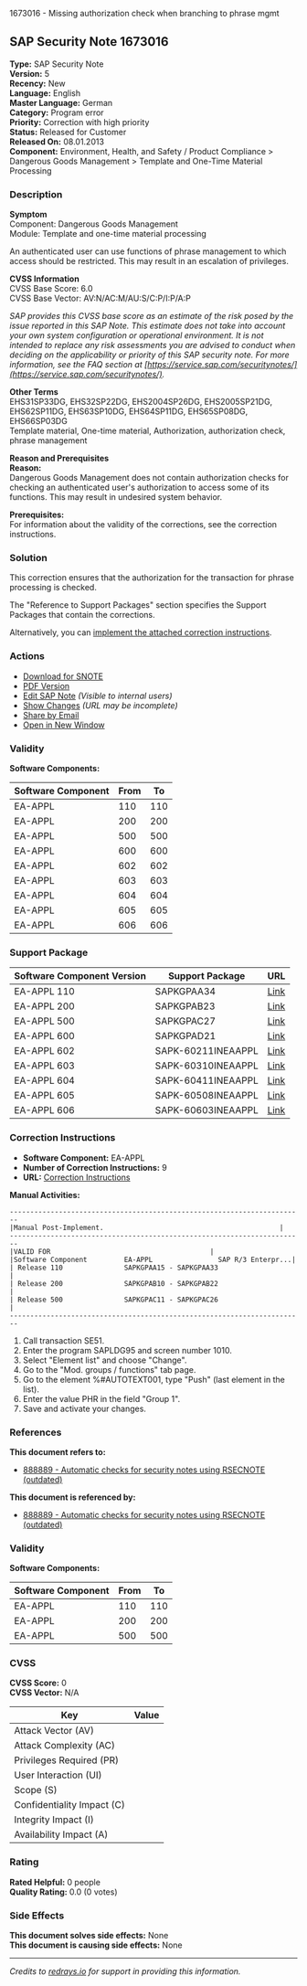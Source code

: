 1673016 - Missing authorization check when branching to phrase mgmt

## SAP Security Note 1673016

**Type:** SAP Security Note  
**Version:** 5  
**Recency:** New  
**Language:** English  
**Master Language:** German  
**Category:** Program error  
**Priority:** Correction with high priority  
**Status:** Released for Customer  
**Released On:** 08.01.2013  
**Component:** Environment, Health, and Safety / Product Compliance > Dangerous Goods Management > Template and One-Time Material Processing

### Description

**Symptom**  
Component: Dangerous Goods Management  
Module: Template and one-time material processing  

An authenticated user can use functions of phrase management to which access should be restricted. This may result in an escalation of privileges.

**CVSS Information**  
CVSS Base Score: 6.0  
CVSS Base Vector: AV:N/AC:M/AU:S/C:P/I:P/A:P  

_SAP provides this CVSS base score as an estimate of the risk posed by the issue reported in this SAP Note. This estimate does not take into account your own system configuration or operational environment. It is not intended to replace any risk assessments you are advised to conduct when deciding on the applicability or priority of this SAP security note. For more information, see the FAQ section at [https://service.sap.com/securitynotes/](https://service.sap.com/securitynotes/)._

**Other Terms**  
EHS31SP33DG, EHS32SP22DG, EHS2004SP26DG, EHS2005SP21DG, EHS62SP11DG, EHS63SP10DG, EHS64SP11DG, EHS65SP08DG, EHS66SP03DG  
Template material, One-time material, Authorization, authorization check, phrase management

**Reason and Prerequisites**  
**Reason:**  
Dangerous Goods Management does not contain authorization checks for checking an authenticated user's authorization to access some of its functions. This may result in undesired system behavior.

**Prerequisites:**  
For information about the validity of the corrections, see the correction instructions.

### Solution

This correction ensures that the authorization for the transaction for phrase processing is checked.

The "Reference to Support Packages" section specifies the Support Packages that contain the corrections.

Alternatively, you can [implement the attached correction instructions](https://me.sap.com/corrins/0001673016/229).

### Actions

- [Download for SNOTE](https://notesdownloads.sap.com/note/0040000009933632017)
- [PDF Version](https://userapps.support.sap.com/sap/support/sfm/notes/print/0001673016?language=en-US&token=E5D69F483DCD0F7BEF38AA66730A1F47)
- [Edit SAP Note](https://me.sap.com/sap/support/notes/edit/0001673016) *(Visible to internal users)*
- [Show Changes](https://me.sap.com/sap/support/notes/compare/0001673016) *(URL may be incomplete)*
- [Share by Email](https://me.sap.com/notes/0001673016/share)
- [Open in New Window](https://me.sap.com/notes/0001673016/open)

### Validity

**Software Components:**

| Software Component | From | To   |
|--------------------|------|------|
| EA-APPL            | 110  | 110  |
| EA-APPL            | 200  | 200  |
| EA-APPL            | 500  | 500  |
| EA-APPL            | 600  | 600  |
| EA-APPL            | 602  | 602  |
| EA-APPL            | 603  | 603  |
| EA-APPL            | 604  | 604  |
| EA-APPL            | 605  | 605  |
| EA-APPL            | 606  | 606  |

### Support Package

| Software Component Version | Support Package         | URL                                             |
|----------------------------|-------------------------|-------------------------------------------------|
| EA-APPL 110                | SAPKGPAA34              | [Link](https://me.sap.com/supportpackage/SAPKGPAA34) |
| EA-APPL 200                | SAPKGPAB23              | [Link](https://me.sap.com/supportpackage/SAPKGPAB23) |
| EA-APPL 500                | SAPKGPAC27              | [Link](https://me.sap.com/supportpackage/SAPKGPAC27) |
| EA-APPL 600                | SAPKGPAD21              | [Link](https://me.sap.com/supportpackage/SAPKGPAD21) |
| EA-APPL 602                | SAPK-60211INEAAPPL      | [Link](https://me.sap.com/supportpackage/SAPK-60211INEAAPPL) |
| EA-APPL 603                | SAPK-60310INEAAPPL      | [Link](https://me.sap.com/supportpackage/SAPK-60310INEAAPPL) |
| EA-APPL 604                | SAPK-60411INEAAPPL      | [Link](https://me.sap.com/supportpackage/SAPK-60411INEAAPPL) |
| EA-APPL 605                | SAPK-60508INEAAPPL      | [Link](https://me.sap.com/supportpackage/SAPK-60508INEAAPPL) |
| EA-APPL 606                | SAPK-60603INEAAPPL      | [Link](https://me.sap.com/supportpackage/SAPK-60603INEAAPPL) |

### Correction Instructions

- **Software Component:** EA-APPL
- **Number of Correction Instructions:** 9
- **URL:** [Correction Instructions](https://me.sap.com/corrins/0001673016/229)

**Manual Activities:**

```plaintext
------------------------------------------------------------------------
|Manual Post-Implement.                                           |
------------------------------------------------------------------------
|VALID FOR                                       |
|Software Component         EA-APPL                SAP R/3 Enterpr...|
| Release 110               SAPKGPAA15 - SAPKGPAA33                             |
| Release 200               SAPKGPAB10 - SAPKGPAB22                             |
| Release 500               SAPKGPAC11 - SAPKGPAC26                             |
------------------------------------------------------------------------
```

1. Call transaction SE51.
2. Enter the program SAPLDG95 and screen number 1010.
3. Select "Element list" and choose "Change".
4. Go to the "Mod. groups / functions" tab page.
5. Go to the element %#AUTOTEXT001, type "Push" (last element in the list).
6. Enter the value PHR in the field "Group 1".
7. Save and activate your changes.

### References

**This document refers to:**

- [888889 - Automatic checks for security notes using RSECNOTE (outdated)](https://me.sap.com/notes/888889)

**This document is referenced by:**

- [888889 - Automatic checks for security notes using RSECNOTE (outdated)](https://me.sap.com/notes/888889)

### Validity

**Software Components:**

| Software Component | From | To   |
|--------------------|------|------|
| EA-APPL            | 110  | 110  |
| EA-APPL            | 200  | 200  |
| EA-APPL            | 500  | 500  |

### CVSS

**CVSS Score:** 0  
**CVSS Vector:** N/A

| Key                             | Value |
|---------------------------------|-------|
| Attack Vector (AV)              |       |
| Attack Complexity (AC)          |       |
| Privileges Required (PR)        |       |
| User Interaction (UI)           |       |
| Scope (S)                       |       |
| Confidentiality Impact (C)      |       |
| Integrity Impact (I)            |       |
| Availability Impact (A)         |       |

### Rating

**Rated Helpful:** 0 people  
**Quality Rating:** 0.0 (0 votes)

### Side Effects

**This document solves side effects:** None  
**This document is causing side effects:** None

---

*Credits to [redrays.io](https://redrays.io) for support in providing this information.*